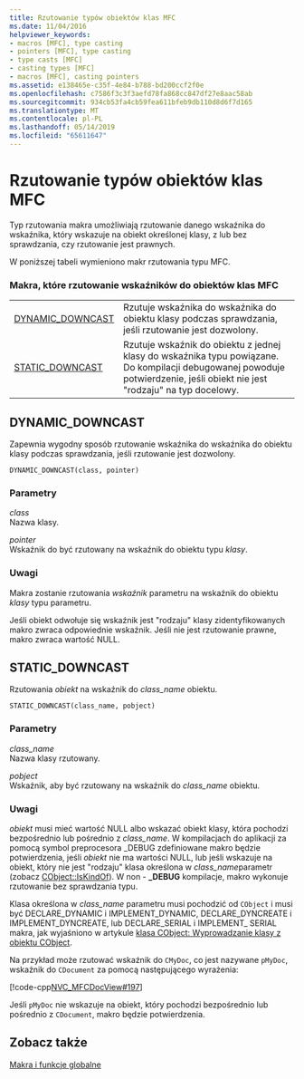 ```yaml
---
title: Rzutowanie typów obiektów klas MFC
ms.date: 11/04/2016
helpviewer_keywords:
- macros [MFC], type casting
- pointers [MFC], type casting
- type casts [MFC]
- casting types [MFC]
- macros [MFC], casting pointers
ms.assetid: e138465e-c35f-4e84-b788-bd200ccf2f0e
ms.openlocfilehash: c7586f3c3f3aefd78fa868cc847df27e8aac58ab
ms.sourcegitcommit: 934cb53fa4cb59fea611bfeb9db110d8d6f7d165
ms.translationtype: MT
ms.contentlocale: pl-PL
ms.lasthandoff: 05/14/2019
ms.locfileid: "65611647"
---
```

# <a name="type-casting-of-mfc-class-objects"></a>Rzutowanie typów obiektów klas MFC

Typ rzutowania makra umożliwiają rzutowanie danego wskaźnika do wskaźnika, który wskazuje na obiekt określonej klasy, z lub bez sprawdzania, czy rzutowanie jest prawnych.

W poniższej tabeli wymieniono makr rzutowania typu MFC.

### <a name="macros-that-cast-pointers-to-mfc-class-objects"></a>Makra, które rzutowanie wskaźników do obiektów klas MFC

|||
|-|-|
|[DYNAMIC_DOWNCAST](#dynamic_downcast)|Rzutuje wskaźnika do wskaźnika do obiektu klasy podczas sprawdzania, jeśli rzutowanie jest dozwolony.|
|[STATIC_DOWNCAST](#static_downcast)|Rzutuje wskaźnik do obiektu z jednej klasy do wskaźnika typu powiązane. Do kompilacji debugowanej powoduje potwierdzenie, jeśli obiekt nie jest "rodzaju" na typ docelowy.|

##  <a name="dynamic_downcast"></a>  DYNAMIC_DOWNCAST

Zapewnia wygodny sposób rzutowanie wskaźnika do wskaźnika do obiektu klasy podczas sprawdzania, jeśli rzutowanie jest dozwolony.

```
DYNAMIC_DOWNCAST(class, pointer)
```

### <a name="parameters"></a>Parametry

*class*<br/>
Nazwa klasy.

*pointer*<br/>
Wskaźnik do być rzutowany na wskaźnik do obiektu typu *klasy*.

### <a name="remarks"></a>Uwagi

Makra zostanie rzutowania *wskaźnik* parametru na wskaźnik do obiektu *klasy* typu parametru.

Jeśli obiekt odwołuje się wskaźnik jest "rodzaju" klasy zidentyfikowanych makro zwraca odpowiednie wskaźnik. Jeśli nie jest rzutowanie prawne, makro zwraca wartość NULL.

##  <a name="static_downcast"></a>  STATIC_DOWNCAST

Rzutowania *obiekt* na wskaźnik do *class_name* obiektu.

```
STATIC_DOWNCAST(class_name, pobject)
```

### <a name="parameters"></a>Parametry

*class_name*<br/>
Nazwa klasy rzutowany.

*pobject*<br/>
Wskaźnik, aby być rzutowany na wskaźnik do *class_name* obiektu.

### <a name="remarks"></a>Uwagi

*obiekt* musi mieć wartość NULL albo wskazać obiekt klasy, która pochodzi bezpośrednio lub pośrednio z *class_name*. W kompilacjach do aplikacji za pomocą symbol preprocesora _DEBUG zdefiniowane makro będzie potwierdzenia, jeśli *obiekt* nie ma wartości NULL, lub jeśli wskazuje na obiekt, który nie jest "rodzaju" klasa określona w *class_name*parametr (zobacz [CObject::IsKindOf](../../mfc/reference/cobject-class.md#iskindof)). W non - **_DEBUG** kompilacje, makro wykonuje rzutowanie bez sprawdzania typu.

Klasa określona w *class_name* parametru musi pochodzić od `CObject` i musi być DECLARE_DYNAMIC i IMPLEMENT_DYNAMIC, DECLARE_DYNCREATE i IMPLEMENT_DYNCREATE, lub DECLARE_SERIAL i IMPLEMENT_ SERIAL makra, jak wyjaśniono w artykule [klasa CObject: Wyprowadzanie klasy z obiektu CObject](../../mfc/deriving-a-class-from-cobject.md).

Na przykład może rzutować wskaźnik do `CMyDoc`, co jest nazywane `pMyDoc`, wskaźnik do `CDocument` za pomocą następującego wyrażenia:

[!code-cpp[NVC_MFCDocView#197](../../mfc/codesnippet/cpp/type-casting-of-mfc-class-objects_1.cpp)]

Jeśli `pMyDoc` nie wskazuje na obiekt, który pochodzi bezpośrednio lub pośrednio z `CDocument`, makro będzie potwierdzenia.

## <a name="see-also"></a>Zobacz także

[Makra i funkcje globalne](../../mfc/reference/mfc-macros-and-globals.md)
